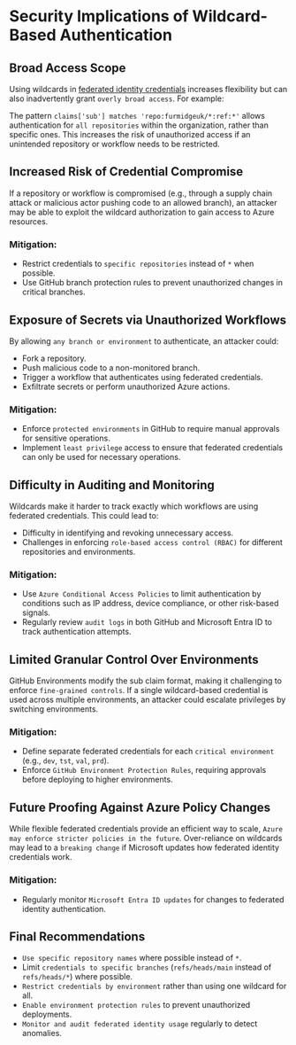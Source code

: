 # Security Implications of Wildcard-Based Authentication
## Broad Access Scope
Using wildcards in [federated identity credentials](https://learn.microsoft.com/graph/api/resources/federatedidentitycredentials-overview) increases flexibility but can also inadvertently grant `overly broad access`. For example:

The pattern `claims['sub'] matches 'repo:furmidgeuk/*:ref:*'` allows authentication for `all repositories` within the organization, rather than specific ones.
This increases the risk of unauthorized access if an unintended repository or workflow needs to be restricted.
## Increased Risk of Credential Compromise
If a repository or workflow is compromised (e.g., through a supply chain attack or malicious actor pushing code to an allowed branch), an attacker may be able to exploit the wildcard authorization to gain access to Azure resources.

### Mitigation:

- Restrict credentials to `specific repositories` instead of `*` when possible.
- Use GitHub branch protection rules to prevent unauthorized changes in critical branches.

## Exposure of Secrets via Unauthorized Workflows
By allowing `any branch or environment` to authenticate, an attacker could:

- Fork a repository.
- Push malicious code to a non-monitored branch.
- Trigger a workflow that authenticates using federated credentials.
- Exfiltrate secrets or perform unauthorized Azure actions.
### Mitigation:
- Enforce `protected environments` in GitHub to require manual approvals for sensitive operations.
- Implement `least privilege` access to ensure that federated credentials can only be used for necessary operations.

## Difficulty in Auditing and Monitoring
Wildcards make it harder to track exactly which workflows are using federated credentials. This could lead to:

- Difficulty in identifying and revoking unnecessary access.
- Challenges in enforcing `role-based access control (RBAC)` for different repositories and environments.

### Mitigation:
- Use `Azure Conditional Access Policies` to limit authentication by conditions such as IP address, device compliance, or other risk-based signals.
- Regularly review `audit logs` in both GitHub and Microsoft Entra ID to track authentication attempts.

## Limited Granular Control Over Environments
GitHub Environments modify the sub claim format, making it challenging to enforce `fine-grained controls`. If a single wildcard-based credential is used across multiple environments, an attacker could escalate privileges by switching environments.

### Mitigation:
- Define separate federated credentials for each `critical environment` (e.g., `dev`, `tst`, `val`, `prd`).
- Enforce `GitHub Environment Protection Rules`, requiring approvals before deploying to higher environments.

## Future Proofing Against Azure Policy Changes
While flexible federated credentials provide an efficient way to scale, `Azure may enforce stricter policies in the future`. Over-reliance on wildcards may lead to a `breaking change` if Microsoft updates how federated identity credentials work.

### Mitigation:
- Regularly monitor `Microsoft Entra ID updates` for changes to federated identity authentication.

## Final Recommendations
- `Use specific repository names` where possible instead of `*`.
- Limit `credentials to specific branches` (`refs/heads/main` instead of `refs/heads/*`) where possible.
- `Restrict credentials by environment` rather than using one wildcard for all.
- `Enable environment protection rules` to prevent unauthorized deployments.
- `Monitor and audit federated identity usage` regularly to detect anomalies.
